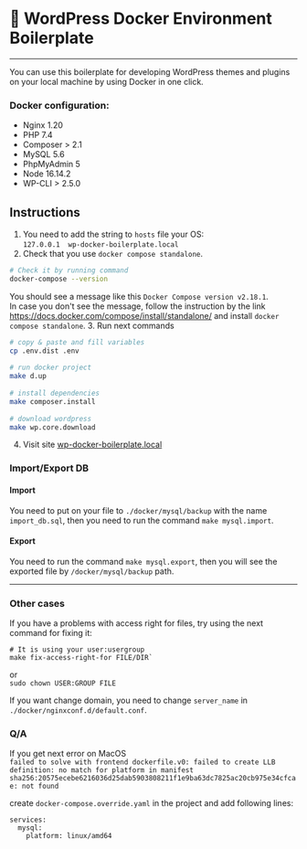#  🐳 WordPress Docker Environment Boilerplate

[//]: # ([Local Environment Deployment]&#40;https://github.com/renakdup/wp-docker-env-boilerplate/workflows/Check%20Local%20Environment%20Deployment/badge.svg&#41;)

---

You can use this boilerplate for developing WordPress themes and plugins on your local machine by using Docker in one click.


### Docker configuration:
- Nginx 1.20
- PHP 7.4
- Composer > 2.1
- MySQL 5.6
- PhpMyAdmin 5
- Node 16.14.2
- WP-CLI > 2.5.0

## Instructions
1. You need to add the string to `hosts` file your OS:  
`127.0.0.1 	wp-docker-boilerplate.local`
2. Check that you use `docker compose standalone`.
```bash
# Check it by running command
docker-compose --version
```
You should see a message like this `Docker Compose version v2.18.1`.  
In case you don't see the message, follow the instruction by the link
https://docs.docker.com/compose/install/standalone/ and install `docker compose standalone`.
3. Run next commands
```bash 
# copy & paste and fill variables
cp .env.dist .env
    
# run docker project
make d.up
    
# install dependencies
make composer.install
    
# download wordpress
make wp.core.download
```
4. Visit site [wp-docker-boilerplate.local](http://wp-docker-boilerplate.local)   

### Import/Export DB

#### Import  
You need to put on your file to `./docker/mysql/backup` with the name `import_db.sql`, then you need to run the command `make mysql.import`.

#### Export
You need to run the command `make mysql.export`, then you will see the exported file by `/docker/mysql/backup` path.

---
### Other cases
If you have a problems with access right for files, try using the next command for fixing it:

```
# It is using your user:usergroup
make fix-access-right-for FILE/DIR`
``` 
or  
`sudo chown USER:GROUP FILE`

If you want change domain, you need to change `server_name` in `./docker/nginxconf.d/default.conf`.


###  Q/A  
If you get next error on MacOS  
```failed to solve with frontend dockerfile.v0: failed to create LLB definition: no match for platform in manifest sha256:20575ecebe6216036d25dab5903808211f1e9ba63dc7825ac20cb975e34cfcae: not found```

create `docker-compose.override.yaml` in the project and add following lines:
```
services:
  mysql:
    platform: linux/amd64
``` 
 

